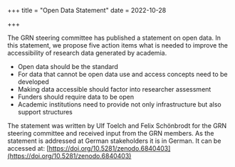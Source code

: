+++
title = "Open Data Statement"
date = 2022-10-28

+++

The GRN steering committee has published a statement on open data. In this statement, we propose five action items what is needed to improve the accessibility of research data generated by academia.
* Open data should be the standard
* For data that cannot be open data use and access concepts need to be developed
* Making data accessible should factor into researcher assessment
* Funders should require data to be open 
* Academic institutions need to provide not only infrastructure but also support structures
 
The statement was written by Ulf Toelch and Felix Schönbrodt for the GRN steering committee and received input from the GRN members. As the statement is addressed at German stakeholders it is in German. It can be accessed at: [https://doi.org/10.5281/zenodo.6840403](https://doi.org/10.5281/zenodo.6840403)

